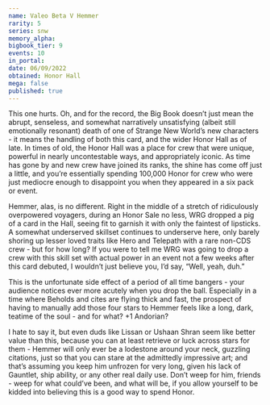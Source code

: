 ```yaml
---
name: Valeo Beta V Hemmer
rarity: 5
series: snw
memory_alpha:
bigbook_tier: 9
events: 10
in_portal:
date: 06/09/2022
obtained: Honor Hall
mega: false
published: true
---
```


This one hurts. Oh, and for the record, the Big Book doesn’t just mean the abrupt, senseless, and somewhat narratively unsatisfying (albeit still emotionally resonant) death of one of Strange New World’s new characters - it means the handling of both this card, and the wider Honor Hall as of late. In times of old, the Honor Hall was a place for crew that were unique, powerful in nearly uncontestable ways, and appropriately iconic. As time has gone by and new crew have joined its ranks, the shine has come off just a little, and you’re essentially spending 100,000 Honor for crew who were just mediocre enough to disappoint you when they appeared in a six pack or event.

Hemmer, alas, is no different. Right in the middle of a stretch of ridiculously overpowered voyagers, during an Honor Sale no less, WRG dropped a pig of a card in the Hall, seeing fit to garnish it with only the faintest of lipsticks. A somewhat underserved skillset continues to underserve here, only barely shoring up lesser loved traits like Hero and Telepath with a rare non-CDS crew - but for how long? If you were to tell me WRG was going to drop a crew with this skill set with actual power in an event not a few weeks after this card debuted, I wouldn’t just believe you, I’d say, “Well, yeah, duh.”

This is the unfortunate side effect of a period of all time bangers - your audience notices ever more acutely when you drop the ball. Especially in a time where Beholds and cites are flying thick and fast, the prospect of having to manually add those four stars to Hemmer feels like a long, dark, teatime of the soul - and for what? +1 Andorian? 

I hate to say it, but even duds like Lissan or Ushaan Shran seem like better value than this, because you can at least retrieve or luck across stars for them - Hemmer will only ever be a lodestone around your neck, guzzling citations, just so that you can stare at the admittedly impressive art; and that’s assuming you keep him unfrozen for very long, given his lack of Gauntlet, ship ability, or any other real daily use. Don’t weep for him, friends - weep for what could’ve been, and what will be, if you allow yourself to be kidded into believing this is a good way to spend Honor.
